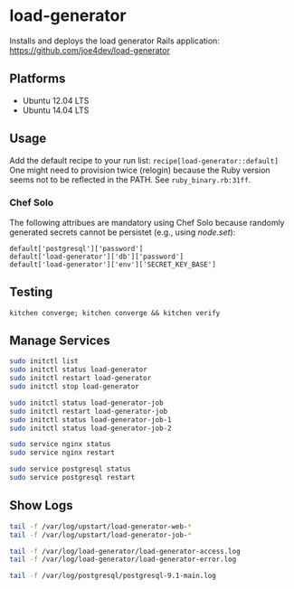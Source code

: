 # load-generator

Installs and deploys the load generator Rails application: https://github.com/joe4dev/load-generator

## Platforms

* Ubuntu 12.04 LTS
* Ubuntu 14.04 LTS

## Usage

Add the default recipe to your run list: `recipe[load-generator::default]`
One might need to provision twice (relogin) because the Ruby version seems not to be reflected in the PATH. See `ruby_binary.rb:31ff`.

### Chef Solo

The following attribues are mandatory using Chef Solo because randomly generated secrets cannot be persistet (e.g., using *node.set*):

```
default['postgresql']['password']
default['load-generator']['db']['password']
default['load-generator']['env']['SECRET_KEY_BASE']
```

## Testing

```
kitchen converge; kitchen converge && kitchen verify
```

## Manage Services

```bash
sudo initctl list
sudo initctl status load-generator
sudo initctl restart load-generator
sudo initctl stop load-generator

sudo initctl status load-generator-job
sudo initctl restart load-generator-job
sudo initctl status load-generator-job-1
sudo initctl status load-generator-job-2

sudo service nginx status
sudo service nginx restart

sudo service postgresql status
sudo service postgresql restart
```

## Show Logs

```bash
tail -f /var/log/upstart/load-generator-web-*
tail -f /var/log/upstart/load-generator-job-*

tail -f /var/log/load-generator/load-generator-access.log
tail -f /var/log/load-generator/load-generator-error.log

tail -f /var/log/postgresql/postgresql-9.1-main.log
```
